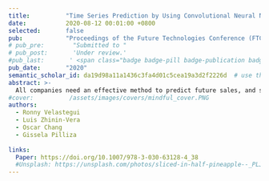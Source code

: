 ```yaml
---
title:          "Time Series Prediction by Using Convolutional Neural Networks"
date:           2020-08-12 00:01:00 +0800
selected:       false
pub:            "Proceedings of the Future Technologies Conference (FTC) 2020"
# pub_pre:        "Submitted to "
# pub_post:       'Under review.'
#pub_last:       ' <span class="badge badge-pill badge-publication badge-success">Open Access</span>'
pub_date:       "2020"
semantic_scholar_id: da19d98a11a1436c3fa4d01c5cea19a3d2f2226d  # use this to retrieve citation count
abstract: >-
  All companies need an effective method to predict future sales, and several classic statistical methods exist and are heavily used in the industry. This work proposes a novel sales prediction method based on Convolutional Neural Networks. This type of neural network is generally used for image processing tasks. But in this work, we explore new applications and develop models that produce good results in sales prediction for real pharmaceutical product data. Also, we implemented several classical and statistical prediction methods, and we compared them with our proposed model. For this, we used three comparison metrics: prediction accuracy, number of weights, and number of iterations. Finally , we proceeded to determine which prediction method is better both in accuracy and efficiency terms.
#cover:          /assets/images/covers/mindful_cover.PNG
authors:
  - Ronny Velastegui
  - Luis Zhinin-Vera
  - Oscar Chang
  - Gissela Pilliza
 
links:
  Paper: https://doi.org/10.1007/978-3-030-63128-4_38
  #Unsplash: https://unsplash.com/photos/sliced-in-half-pineapple--_PLJZmHZzk
---
```

